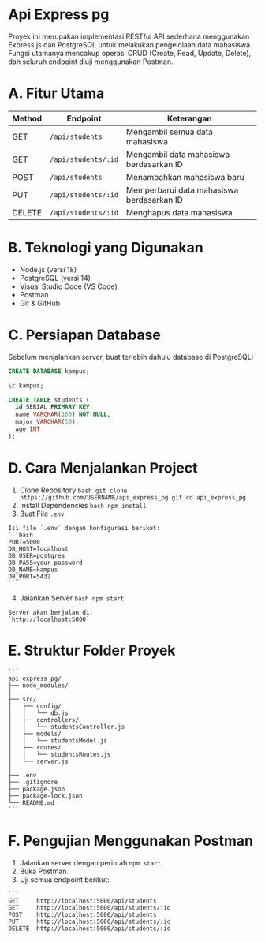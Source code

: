 # Api Express pg
Proyek ini merupakan implementasi RESTful API sederhana menggunakan Express.js dan PostgreSQL untuk melakukan pengelolaan data mahasiswa.
Fungsi utamanya mencakup operasi CRUD (Create, Read, Update, Delete), dan seluruh endpoint diuji menggunakan Postman.

# A. Fitur Utama
  | Method | Endpoint            | Keterangan                                |
  | ------ | ------------------- | ----------------------------------------- |
  | GET    | `/api/students`     | Mengambil semua data mahasiswa            |
  | GET    | `/api/students/:id` | Mengambil data mahasiswa berdasarkan ID   |
  | POST   | `/api/students`     | Menambahkan mahasiswa baru                |
  | PUT    | `/api/students/:id` | Memperbarui data mahasiswa berdasarkan ID |
  | DELETE | `/api/students/:id` | Menghapus data mahasiswa                  |

# B. Teknologi yang Digunakan
  - Node.js (versi 18)
  - PostgreSQL (versi 14)
  - Visual Studio Code (VS Code)
  - Postman
  - Git & GitHub

# C. Persiapan Database
  Sebelum menjalankan server, buat terlebih dahulu database di PostgreSQL:
  ```sql
  CREATE DATABASE kampus;
  
  \c kampus;
  
  CREATE TABLE students (
    id SERIAL PRIMARY KEY,
    name VARCHAR(100) NOT NULL,
    major VARCHAR(50),
    age INT
  );
  ```

# D. Cara Menjalankan Project
  1. Clone Repository
    ```bash
    git clone https://github.com/USERNAME/api_express_pg.git
    cd api_express_pg
    ```
  2. Install Dependencies
    ```bash
    npm install
    ```
  3. Buat File `.env`
     
    Isi file `.env` dengan konfigurasi berikut:
    ```bash
    PORT=5000
    DB_HOST=localhost
    DB_USER=postgres
    DB_PASS=your_password
    DB_NAME=kampus
    DB_PORT=5432
    ```
  
  4. Jalankan Server
    ```bash
    npm start
    ```

    Server akan berjalan di:
    `http://localhost:5000`

# E. Struktur Folder Proyek
    ```
    api_express_pg/
    ├── node_modules/
    │
    ├── src/
    │   ├── config/
    │   │   └── db.js
    │   ├── controllers/
    │   │   └── studentsController.js
    │   ├── models/
    │   │   └── studentsModel.js
    │   ├── routes/
    │   │   └── studentsRoutes.js
    │   └── server.js
    │
    ├── .env
    ├── .gitignore
    ├── package.json
    ├── package-lock.json
    └── README.md
    ```

# F. Pengujian Menggunakan Postman
  1. Jalankan server dengan perintah `npm start`.
  2. Buka Postman.
  3. Uji semua endpoint berikut:
     
    ```
    GET     http://localhost:5000/api/students
    GET     http://localhost:5000/api/students/:id
    POST    http://localhost:5000/api/students
    PUT     http://localhost:5000/api/students/:id
    DELETE  http://localhost:5000/api/students/:id
    ```
